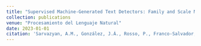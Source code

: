 ```yaml
---
title: "Supervised Machine-Generated Text Detectors: Family and Scale Matters"
collection: publications
venue: "Procesamiento del Lenguaje Natural"
date: 2023-01-01
citation: 'Sarvazyan, A.M., González, J.Á., Rosso, P., Franco-Salvador, M. (2023). Supervised Machine-Generated Text Detectors: Family and Scale Matters. In: Experimental IR Meets Multilinguality, Multimodality, and Interaction. CLEF 2023. Lecture Notes in Computer Science, vol 14163. Springer, Cham.'
---
```

